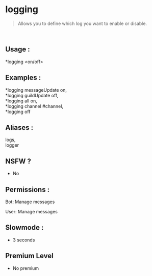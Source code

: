 # logging

> Allows you to define which log you want to enable or disable.

<br>

## Usage :

*logging <setting> <on/off>

## Examples :

*logging messageUpdate on,
<br>*logging guildUpdate off,
<br>*logging all on,
<br>*logging channel #channel,
<br>*logging off

## Aliases :

logs,
<br>logger

## NSFW ?

- No

## Permissions :

Bot: Manage messages
<br>

User: Manage messages

## Slowmode :

- 3 seconds

## Premium Level

- No premium